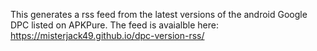 This generates a rss feed from the latest versions of the android Google DPC listed on APKPure.
The feed is avaialble here: https://misterjack49.github.io/dpc-version-rss/
